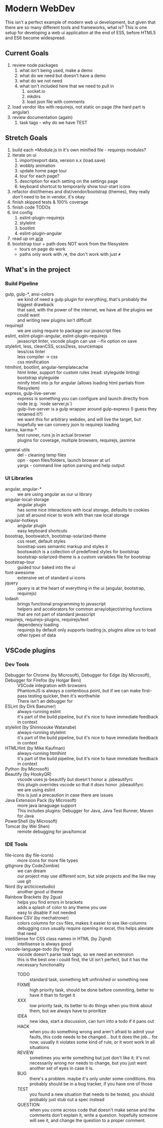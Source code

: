 Modern WebDev
=============

This isn't a perfect example of modern web ui development, but given that there are so many different tools and frameworks, what is? This is one setup for developing a web ui application at the end of ES5, before HTML5 and ES6 become widespread.

Current Goals
-------------

1. review node packages
    1. what isn't being used, make a demo
    1. what do we need but doesn't have a demo
    1. what do we not need
    1. what isn't included here that we need to pull in
        1. socket.io
        1. mkdirs
        1. load json file with comments
1. load vendor libs with requirejs, not static on page (the hard part is angular)
1. review documentation (again)
    1. task tags - why do we have TEST

Stretch Goals
-------------

1. build each *Module.js in it's own minified file - requirejs modules?
1. iterate on ui
    1. import/export data, version x.x (load.save)
    1. wobbly animation
    1. update home page tour
    1. tour for each page?
    1. description for each setting on the settings page
    1. keyboard shortcut to temporarily show tour-start icons
1. refactor dist/themes and dist/vendor/bootstrap (themes), they really don't need to be in vendor, it's okay
1. finish skipped tests & 100% coverage
1. finish code TODOs
1. lint config
    1. eslint-plugin-requirejs
    1. stylelint
    1. bootlint
    1. eslint-plugin-angular
1. read up on [aria](https://developer.mozilla.org/en-US/docs/Web/Accessibility/ARIA)
1. bootstrap tour + path does NOT work from the filesystem
    * tours on page do work
    * paths only work with `/#`, the don't work with just `#`

What's in the project
---------------------

### Build Pipeline

<dl>
<dt>gulp, gulp-*, ansi-colors</dt>
<dd>we kind of need a gulp plugin for everything, that's probably the biggest drawback</dd>
<dd>that said, with the power of the internet, we have all the plugins we could want</dd>
<dd>and writing new plugins isn't difficult</dd>

<dt>requirejd</dt>
<dd>we are using require to package our javascript files</dd>

<dt>eslint, eslint-plugin-angular, eslint-plugin-requirejs</dt>
<dd>javascript linter, vscode plugin can use --fix option on save</dd>

<dt>stylelint, less, cleanCSS, scss2less, sourcemaps</dt>
<dd>less/css linter</dd>
<dd>less compiler -> css</dd>
<dd>css minification</dd>

<dt>htmlhint, bootlint, angular-templatecache</dt>
<dd>html linter, support for custom rules (read: styleguide linting)</dd>
<dd>bootstrap styleguide</dd>
<dd>minify html into js for angular (allows loading html partials from filesystem)</dd>

<dt>express, gulp-live-server</dt>
<dd>express is something you can configure and launch directly from node (e.g. `node server.js`)</dd>
<dd>gulp-live-server is a gulp wrapper around gulp-express (I guess they renamed it?)</dd>
<dd>we want this for arbitrary webdev, and will live the target, but hopefully we can convery json to requirejs loading</dd>

<dt>karma, karma-*</dt>
<dd>test runner, runs js in actual browser</dd>
<dd>plugins for coverage, multiple browsers, requirejs, jasmine</dd>
</dl>

<dt>general utils</dt>
<dd>del - cleaning temp files</dd>
<dd>opn - open files/folders, launch browser at url</dd>
<dd>yargs - command line option parsing and help output</dd>

### UI Libraries

<dl>
<dt>angular, angular-*</dt>
<dd>we are using angular as our ui library</dd>

<dt>angular-local-storage</dt>
<dd>angular plugin</dd>
<dd>has some nice interactions with local storage, defaults to cookies</dd>
<dd>just all around nicer to work with than raw local storage</dd>

<dt>angular-hotkeys</dt>
<dd>angular plugin</dd>
<dd>easy keyboard shortcuts</dd>

<dt>boostrap, bootswatch, bootstrap-solarized-theme</dt>
<dd>css reset, default styles</dd>
<dd>boostrap uses semantic markup and styles it</dd>
<dd>bootswatch is a collection of predefined styles for bootstrap</dd>
<dd>bootstrap-solarized-theme is a custom variables file for bootstrap</dd>

<dt>bootstrap-tour</dt>
<dd>guided tour baked into the ui</dd>

<dt>font-awesome</dt>
<dd>extensive set of standard ui icons</dd>

<dt>jquery</dt>
<dd>jquery is at the heart of everything in the ui (angular, bootstrap, requirejs)</dd>

<dt>lodash</dt>
<dd>brings functional programming to javascript</dd>
<dd>helpers and accelorators for common array/object/string functions that are not part of standard javascript</dd>

<dt>requirejs, requirejs-plugins, requirejs/text</dt>
<dd>dependency loading</dd>
<dd>requirejs by default only supports loading js, plugins allow us to load other types of data</dd>
</dl>


VSCode plugins
--------------

### Dev Tools

<dl>
<dt>Debugger for Chrome (by Microsoft), Debugger for Edge (by Microsoft), Debugger for Firefox (by Holgar Beni)</dt>
<dd>VSCode integration with browsers</dd>
<dd>PhantomJS is always a contentious point, but if we can make first-pass testing quicker, then it's worthwhile</dd>
<dd>There isn't an debugger for</dd>

<dt>ESLint (by Dirk Baeumer)</dt>
<dd>always-running eslint</dd>
<dd>it's part of the build pipeline, but it's nice to have immediate feedback in context</dd>

<dt>stylelint (by Shinnosuke Watanabe)</dt>
<dd>always-running stylelint</dd>
<dd>it's part of the build pipeline, but it's nice to have immediate feedback in context</dd>

<dt>HTMLHint (by Mike Kaufman)</dt>
<dd>always-running htmlhint</dd>
<dd>it's part of the build pipeline, but it's nice to have immediate feedback in context</dd>

<dt>Python (by Microsoft)</td>

<dt>Beautify (by HookyQR)</dt>
<dd>vscode uses js-beautify but doesn't honor a .jsbeautifyrc</dd>
<dd>this plugin overrides vscode so that it <em>does</em> honor .jsbeautifyrc</dd>
<dd>we are using eslint</dd>
<dd>this is just a precaution in case there are issues</dd>

<dt>Java Extension Pack (by Microsoft)</dt>
<dd>more java lanaguage support</dd>
<dd>This includes plugins: Debugger for Java, Java Test Runner, Maven for Java</dd>

<dt>PowerShell (by Microsoft)</dt>

<dt>Tomcat (by Wei Shen)</dt>
<dd>remote debugging for java/tomcat</dd>
</dl>

### IDE Tools

<dl>
<dt>file-icons (by file-icons)</dt>
<dd>more icons for more file types</dd>

<dt>gitignore (by CodeZombie)</dt>
<dd>we can dream</dd>
<dd>our project may use different scm, but side projects and the like may use git</dd>

<dt>Nord (by arcticicestudio)</dt>
<dd>another good ui theme</dd>

<dt>Rainbow Brackets (by 2gua)</dt>
<dd>helps you find errors in brackets</dd>
<dd>adds a splash of color to any theme you use</dd>
<dd>easy to disable if not needed</dd>

<dt>Rainbow CSV (by mechatroner)</dt>
<dd>colors columns for csv files, makes it easier to see like-columns</dd>
<dd>debugging csvs usually require opening in excel, this helps aleviate that need</dd>

<dt>IntelliSense for CSS class names in HTML (by Zignd)</dt>
<dd>intellisense is always good</dd>

<dt>vscode-language-todo (by fireyy)</dt>
<dd>vscode doesn't parse task tags, so we need an extension</dd>
<dd>this is the best one i could find, the UI isn't perfect, but it has the necessary functionality</dd>
<dd>
    <dl>
        <dt>TODO</dt><dd>standard task, something left unfinished or something new</dd>
        <dt>FIXME</dt><dd>high priority task, should be done before commiting, better to have it than to forget it</dd>
        <dt>XXX</dt><dd>low priority task, its better to do things when you think about them, but we always have to prioritize</dd>
        <dt>IDEA</dt><dd>new idea, start a discussion, can turn into a todo if it pans out</dd>
        <dt>HACK</dt><dd>when you do something wrong and aren't afraid to admit your faults, this code needs to be changed... but it does the job... for now; usually it violates some kind of rule, or it wont work in all situations</dd>
        <dt>REVIEW</dt><dd>sometimes you write something but just don't like it; it's not necessarily wrong nor needs to change, but you just want another set of eyes in case it is.</dd>
        <dt>BUG</dt><dd>there's a problem. maybe it's only under some conditions. this probably should be in a bug tracker, if you have one of those</dd>
        <dt>TEST</dt><dd>you found a new situation that needs to be tested, you should probably just stub out a spec instead</dd>
        <dt>QUESTION</dt><dd>when you come across code that doesn't make sense and the comments don't explain it, write a question. hopefully someone will see it, and change the question to a proper comment.</dd>
    </dl>
</dd>
</dl>
